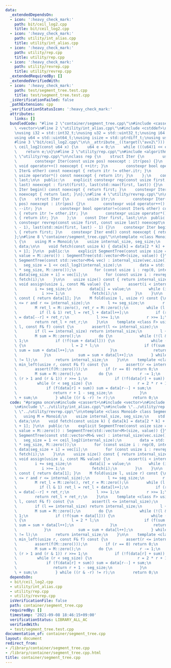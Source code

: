 ```yaml
---
data:
  _extendedDependsOn:
  - icon: ':heavy_check_mark:'
    path: bit/ceil_log2.cpp
    title: bit/ceil_log2.cpp
  - icon: ':heavy_check_mark:'
    path: utility/int_alias.cpp
    title: utility/int_alias.cpp
  - icon: ':heavy_check_mark:'
    path: utility/rep.cpp
    title: utility/rep.cpp
  - icon: ':heavy_check_mark:'
    path: utility/revrep.cpp
    title: utility/revrep.cpp
  _extendedRequiredBy: []
  _extendedVerifiedWith:
  - icon: ':heavy_check_mark:'
    path: test/segment_tree.test.cpp
    title: test/segment_tree.test.cpp
  _isVerificationFailed: false
  _pathExtension: cpp
  _verificationStatusIcon: ':heavy_check_mark:'
  attributes:
    links: []
  bundledCode: "#line 2 \"container/segment_tree.cpp\"\n#include <cassert>\n#include\
    \ <vector>\n#line 2 \"utility/int_alias.cpp\"\n#include <cstddef>\n#include <cstdint>\n\
    \nusing i32 = std::int32_t;\nusing u32 = std::uint32_t;\nusing i64 = std::int64_t;\n\
    using u64 = std::uint64_t;\nusing isize = std::ptrdiff_t;\nusing usize = std::size_t;\n\
    #line 3 \"bit/ceil_log2.cpp\"\n\n__attribute__((target(\"avx2\"))) constexpr u64\
    \ ceil_log2(const u64 x) {\n    u64 e = 0;\n    while (((u64)1 << e) < x) ++e;\n\
    \    return e;\n}\n#line 2 \"utility/rep.cpp\"\n#include <algorithm>\n#line 4\
    \ \"utility/rep.cpp\"\n\nclass rep {\n    struct Iter {\n        usize itr;\n\
    \        constexpr Iter(const usize pos) noexcept : itr(pos) {}\n        constexpr\
    \ void operator++() noexcept { ++itr; }\n        constexpr bool operator!=(const\
    \ Iter& other) const noexcept { return itr != other.itr; }\n        constexpr\
    \ usize operator*() const noexcept { return itr; }\n    };\n    const Iter first,\
    \ last;\n\n  public:\n    explicit constexpr rep(const usize first, const usize\
    \ last) noexcept : first(first), last(std::max(first, last)) {}\n    constexpr\
    \ Iter begin() const noexcept { return first; }\n    constexpr Iter end() const\
    \ noexcept { return last; }\n};\n#line 4 \"utility/revrep.cpp\"\n\nclass revrep\
    \ {\n    struct Iter {\n        usize itr;\n        constexpr Iter(const usize\
    \ pos) noexcept : itr(pos) {}\n        constexpr void operator++() noexcept {\
    \ --itr; }\n        constexpr bool operator!=(const Iter& other) const noexcept\
    \ { return itr != other.itr; }\n        constexpr usize operator*() const noexcept\
    \ { return itr; }\n    };\n    const Iter first, last;\n\n  public:\n    explicit\
    \ constexpr revrep(const usize first, const usize last) noexcept\n        : first(last\
    \ - 1), last(std::min(first, last) - 1) {}\n    constexpr Iter begin() const noexcept\
    \ { return first; }\n    constexpr Iter end() const noexcept { return last; }\n\
    };\n#line 8 \"container/segment_tree.cpp\"\n\ntemplate <class Monoid> class SegmentTree\
    \ {\n    using M = Monoid;\n    usize internal_size, seg_size;\n    std::vector<M>\
    \ data;\n\n    void fetch(const usize k) { data[k] = data[2 * k] + data[2 * k\
    \ + 1]; }\n\n  public:\n    explicit SegmentTree(const usize size = 0, const M&\
    \ value = M::zero()) : SegmentTree(std::vector<M>(size, value)) {}\n    explicit\
    \ SegmentTree(const std::vector<M>& vec) : internal_size(vec.size()) {\n     \
    \   seg_size = 1 << ceil_log2(internal_size);\n        data = std::vector<M>(2\
    \ * seg_size, M::zero());\n        for (const usize i : rep(0, internal_size))\
    \ data[seg_size + i] = vec[i];\n        for (const usize i : revrep(1, seg_size))\
    \ fetch(i);\n    }\n\n    usize size() const { return internal_size; }\n\n   \
    \ void assign(usize i, const M& value) {\n        assert(i < internal_size);\n\
    \        i += seg_size;\n        data[i] = value;\n        while (i > 1) {\n \
    \           i >>= 1;\n            fetch(i);\n        }\n    }\n\n    M fold()\
    \ const { return data[1]; }\n    M fold(usize l, usize r) const {\n        assert(l\
    \ <= r and r <= internal_size);\n        l += seg_size;\n        r += seg_size;\n\
    \        M ret_l = M::zero(), ret_r = M::zero();\n        while (l < r) {\n  \
    \          if (l & 1) ret_l = ret_l + data[l++];\n            if (r & 1) ret_r\
    \ = data[--r] + ret_r;\n            l >>= 1;\n            r >>= 1;\n        }\n\
    \        return ret_l + ret_r;\n    }\n\n    template <class F> usize max_right(usize\
    \ l, const F& f) const {\n        assert(l <= internal_size);\n        assert(f(M::zero()));\n\
    \        if (l == internal_size) return internal_size;\n        l += seg_size;\n\
    \        M sum = M::zero();\n        do {\n            while (!(l & 1)) l >>=\
    \ 1;\n            if (!f(sum + data[l])) {\n                while (l < seg_size)\
    \ {\n                    l = 2 * l;\n                    if (f(sum + data[l]))\
    \ sum = sum + data[l++];\n                }\n                return l - seg_size;\n\
    \            }\n            sum = sum + data[l++];\n        } while ((l & -l)\
    \ != l);\n        return internal_size;\n    }\n\n    template <class F> usize\
    \ min_left(usize r, const F& f) const {\n        assert(r <= internal_size);\n\
    \        assert(f(M::zero()));\n        if (r == 0) return 0;\n        r += seg_size;\n\
    \        M sum = M::zero();\n        do {\n            r -= 1;\n            while\
    \ (r > 1 and (r & 1)) r >>= 1;\n            if (!f(data[r] + sum)) {\n       \
    \         while (r < seg_size) {\n                    r = 2 * r + 1;\n       \
    \             if (f(data[r] + sum)) sum = data[r--] + sum;\n                }\n\
    \                return r + 1 - seg_size;\n            }\n            sum = data[r]\
    \ + sum;\n        } while ((r & -r) != r);\n        return 0;\n    }\n};\n"
  code: "#pragma once\n#include <cassert>\n#include <vector>\n#include \"../bit/ceil_log2.cpp\"\
    \n#include \"../utility/int_alias.cpp\"\n#include \"../utility/rep.cpp\"\n#include\
    \ \"../utility/revrep.cpp\"\n\ntemplate <class Monoid> class SegmentTree {\n \
    \   using M = Monoid;\n    usize internal_size, seg_size;\n    std::vector<M>\
    \ data;\n\n    void fetch(const usize k) { data[k] = data[2 * k] + data[2 * k\
    \ + 1]; }\n\n  public:\n    explicit SegmentTree(const usize size = 0, const M&\
    \ value = M::zero()) : SegmentTree(std::vector<M>(size, value)) {}\n    explicit\
    \ SegmentTree(const std::vector<M>& vec) : internal_size(vec.size()) {\n     \
    \   seg_size = 1 << ceil_log2(internal_size);\n        data = std::vector<M>(2\
    \ * seg_size, M::zero());\n        for (const usize i : rep(0, internal_size))\
    \ data[seg_size + i] = vec[i];\n        for (const usize i : revrep(1, seg_size))\
    \ fetch(i);\n    }\n\n    usize size() const { return internal_size; }\n\n   \
    \ void assign(usize i, const M& value) {\n        assert(i < internal_size);\n\
    \        i += seg_size;\n        data[i] = value;\n        while (i > 1) {\n \
    \           i >>= 1;\n            fetch(i);\n        }\n    }\n\n    M fold()\
    \ const { return data[1]; }\n    M fold(usize l, usize r) const {\n        assert(l\
    \ <= r and r <= internal_size);\n        l += seg_size;\n        r += seg_size;\n\
    \        M ret_l = M::zero(), ret_r = M::zero();\n        while (l < r) {\n  \
    \          if (l & 1) ret_l = ret_l + data[l++];\n            if (r & 1) ret_r\
    \ = data[--r] + ret_r;\n            l >>= 1;\n            r >>= 1;\n        }\n\
    \        return ret_l + ret_r;\n    }\n\n    template <class F> usize max_right(usize\
    \ l, const F& f) const {\n        assert(l <= internal_size);\n        assert(f(M::zero()));\n\
    \        if (l == internal_size) return internal_size;\n        l += seg_size;\n\
    \        M sum = M::zero();\n        do {\n            while (!(l & 1)) l >>=\
    \ 1;\n            if (!f(sum + data[l])) {\n                while (l < seg_size)\
    \ {\n                    l = 2 * l;\n                    if (f(sum + data[l]))\
    \ sum = sum + data[l++];\n                }\n                return l - seg_size;\n\
    \            }\n            sum = sum + data[l++];\n        } while ((l & -l)\
    \ != l);\n        return internal_size;\n    }\n\n    template <class F> usize\
    \ min_left(usize r, const F& f) const {\n        assert(r <= internal_size);\n\
    \        assert(f(M::zero()));\n        if (r == 0) return 0;\n        r += seg_size;\n\
    \        M sum = M::zero();\n        do {\n            r -= 1;\n            while\
    \ (r > 1 and (r & 1)) r >>= 1;\n            if (!f(data[r] + sum)) {\n       \
    \         while (r < seg_size) {\n                    r = 2 * r + 1;\n       \
    \             if (f(data[r] + sum)) sum = data[r--] + sum;\n                }\n\
    \                return r + 1 - seg_size;\n            }\n            sum = data[r]\
    \ + sum;\n        } while ((r & -r) != r);\n        return 0;\n    }\n};\n"
  dependsOn:
  - bit/ceil_log2.cpp
  - utility/int_alias.cpp
  - utility/rep.cpp
  - utility/revrep.cpp
  isVerificationFile: false
  path: container/segment_tree.cpp
  requiredBy: []
  timestamp: '2021-09-08 18:46:15+09:00'
  verificationStatus: LIBRARY_ALL_AC
  verifiedWith:
  - test/segment_tree.test.cpp
documentation_of: container/segment_tree.cpp
layout: document
redirect_from:
- /library/container/segment_tree.cpp
- /library/container/segment_tree.cpp.html
title: container/segment_tree.cpp
---
```

